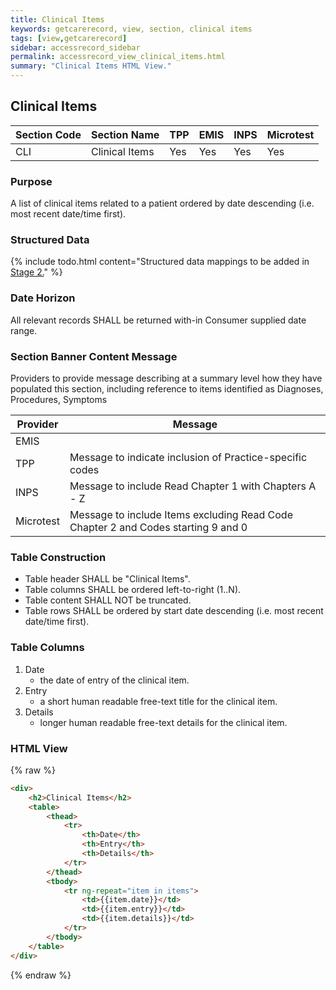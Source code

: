 ```yaml
---
title: Clinical Items
keywords: getcarerecord, view, section, clinical items
tags: [view,getcarerecord]
sidebar: accessrecord_sidebar
permalink: accessrecord_view_clinical_items.html
summary: "Clinical Items HTML View."
---
```


## Clinical Items ##

| Section Code | Section Name | TPP | EMIS | INPS | Microtest |
| ------------ | ------------ |-----|------|------|-----------|
| CLI | Clinical Items | Yes | Yes | Yes | Yes |

### Purpose ###

A list of clinical items related to a patient ordered by date descending (i.e. most recent date/time first).

### Structured Data ###

{% include todo.html content="Structured data mappings to be added in [Stage 2.](designprinciples_maturity_model.html)" %}

### Date Horizon ###

All relevant records SHALL be returned with-in Consumer supplied date range.

### Section Banner Content Message ###

Providers to provide message describing at a summary level how they have populated this section, including reference to items identified as Diagnoses, Procedures, Symptoms
 
 
 | Provider | Message |
 | -------- | ------- |
 | EMIS |    |
 | TPP |  Message to indicate inclusion of Practice-specific codes |
 | INPS| Message to include Read Chapter 1 with Chapters A - Z |
 |Microtest| Message to include Items excluding Read Code Chapter 2 and Codes starting 9 and 0 |



### Table Construction ###

- Table header SHALL be "Clinical Items".
- Table columns SHALL be ordered left-to-right (1..N).
- Table content SHALL NOT be truncated.
- Table rows SHALL be ordered by start date descending (i.e. most recent date/time first).

### Table Columns ###

1. Date
	- the date of entry of the clinical item.
2. Entry
	- a short human readable free-text title for the clinical item.
3. Details
	- longer human readable free-text details for the clinical item.

### HTML View ###

{% raw %}
```html
<div>
	<h2>Clinical Items</h2>
	<table>
		<thead>
			<tr>
				<th>Date</th>
				<th>Entry</th>
				<th>Details</th>
			</tr>
		</thead>
		<tbody>
			<tr ng-repeat="item in items">
				<td>{{item.date}}</td>
				<td>{{item.entry}}</td>
				<td>{{item.details}}</td>
			</tr>
		</tbody>
	</table>
</div>
```
{% endraw %}
